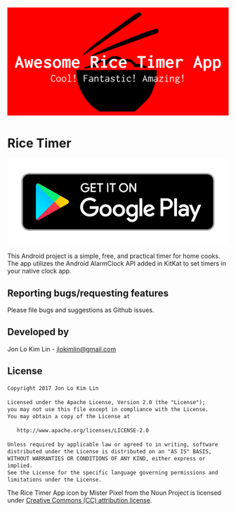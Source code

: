 # ![Logo](https://raw.githubusercontent.com/jlokimlin/rice_timer_app/master/graphics/rice_timer_app_feature_graphic.png)

# **Rice Timer**
[![](https://raw.githubusercontent.com/jlokimlin/rice_timer_app/master/graphics/google-play-badge.png)](https://play.google.com/store/apps/details?id=com.jlokimlin.rice_timer)

This Android project is a simple, free, and practical timer for home cooks. The app utilizes the Android AlarmClock API added in KitKat to set timers in your native clock app. 

## Reporting bugs/requesting features
Please file bugs and suggestions as Github issues.

## Developed by
Jon Lo Kim Lin - jlokimlin@gmail.com

## License

    Copyright 2017 Jon Lo Kim Lin

    Licensed under the Apache License, Version 2.0 (the "License");
    you may not use this file except in compliance with the License.
    You may obtain a copy of the License at

       http://www.apache.org/licenses/LICENSE-2.0

    Unless required by applicable law or agreed to in writing, software
    distributed under the License is distributed on an "AS IS" BASIS,
    WITHOUT WARRANTIES OR CONDITIONS OF ANY KIND, either express or implied.
    See the License for the specific language governing permissions and
    limitations under the License.
    
The Rice Timer App icon by Mister Pixel from the Noun Project is licensed under [Creative Commons (CC) attribution license](https://creativecommons.org/licenses/by/2.0/).